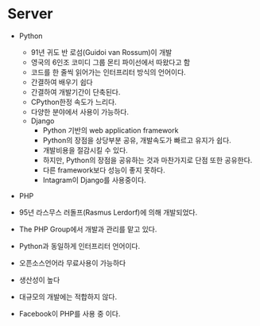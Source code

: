 # Server

- Python
  - 91년 귀도 반 로섬(Guidoi van Rossum)이 개발
  - 영국의 6인조 코미디 그룹 몬티 파이선에서 따왔다고 함
  - 코드를 한 줄씩 읽어가는 인터프리터 방식의 언어이다.
  - 간결하여 배우기 쉽다
  - 간결하여 개발기간이 단축된다.
  - CPython한정 속도가 느리다.
  - 다양한 분야에서 사용이 가능하다.
  - Django
    - Python 기반의 web application framework
    - Python의 장점을 상당부분 공유, 개발속도가 빠르고 유지가 쉽다.
    - 개발비용을 절감시킬 수 있다.
    - 하지만, Python의 장점을 공유하는 것과 마찬가지로 단점 또한 공유한다.
    - 다른 framework보다 성능이 좋지 못하다.
    - Intagram이 Django를 사용중이다.

-  PHP
  - 95년 라스무스 러돌프(Rasmus Lerdorf)에 의해 개발되었다.
  - The PHP Group에서 개발과 관리를 맡고 있다.
  - Python과 동일하게 인터프리터 언어이다.
  - 오픈소스언어라 무료사용이 가능하다
  - 생산성이 높다
  - 대규모의 개발에는 적합하지 않다.
  - Facebook이 PHP를 사용 중 이다.